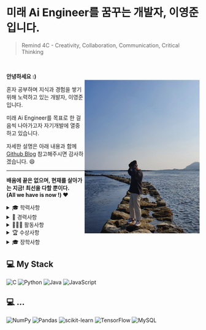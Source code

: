 <div align=left>
  <h1>미래 Ai Engineer를 꿈꾸는 개발자, 이영준입니다.</h1>
</div>

> Remind 4C - Creativity, Collaboration, Communication, Critical Thinking

<br>

**안녕하세요 :)**  
<img src="https://github.com/easyoung-lee/easyoung-lee.github.io/blob/be513fb41017bec7410e3dd1502ff8b63de64b18/images/Read_me_image1.png" align="right" width="300px"> 

혼자 공부하며 지식과 경험을 쌓기위해 노력하고 있는 개발자, 이영준입니다.  

미래 Ai Engineer를 목표로 한 걸음씩 나아가고자 자기개발에 열중하고 있습니다.  
  
자세한 설명은 아래 내용과 함께 [Github Blog](https://easyoung-lee.github.io) 참고해주시면 감사하겠습니다.  :smile:  

***
**배움에 끝은 없으며, 현재를 살아가는 지금! 최선을 다할 뿐이다.  
(All we have is now !) ❤**
<br>

<details>
<summary>🎓 학력사항</summary>
<div markdown="1">
  
- 아주대학교 디지털미디어(주전공), 소프트웨어 및 컴퓨터공학(복수전공) 학사 ('16.03 ~ '20.02)
</div>
</details>

<details>
<summary>📝 경력사항</summary>
<div markdown="1">

- 청사진 협동조합(법인) - 이사 및 콘텐츠제작팀 팀장 ('19.03 ~ 20.02)  
- 대한민국 육군 장교(ROTC) 군복무 - 통신병과 ('20.03 ~ '22.06)

</div>
</details>

<details>
<summary>🏃🏻‍♀️ 활동사항</summary>
<div markdown="1">

- 아주대학교 3D 애니메이션 & Game Graphic 관련 단과 소학회(아티젠) 활동 ('16 ~ '17)
- 아주대학교 프로그래밍 개발 관련 단과대 소학회(TML) 활동 ('17 ~ '18)
- 아주대학교 학군단 ROTC 58기 활동 ('18.01 ~ '20.02)
- 아주대학교 창업동아리 - 청사진 협동조합(법인) 활동 - ('19.03 ~ '20.02)

</div>
</details>
 

<details>
<summary>🏆 수상사항</summary>
<div markdown="1">

- (작성중)아주대학교 캡스톤디자인 경진대회 상, 상 (연도)

</div>
</details>

<details>
<summary>🎓 장학사항</summary>
<div markdown="1">

- (작성중)아주대학교 김수정 장학 (2016-1), 성적우수 ('18)

</div>
</details>

## 💻 My Stack
![C](https://img.shields.io/badge/c-%2300599C.svg?style=for-the-badge&logo=c&logoColor=white)
![Python](https://img.shields.io/badge/python-3670A0?style=for-the-badge&logo=python&logoColor=ffdd54)
![Java](https://img.shields.io/badge/java-%23ED8B00.svg?style=for-the-badge&logo=java&logoColor=white)
<img alt="JavaScript" src ="https://img.shields.io/badge/JavaScriipt-F7DF1E.svg?&style=for-the-badge&logo=JavaScript&logoColor=black"/>

## 💻 ...
![NumPy](https://img.shields.io/badge/numpy-%23013243.svg?style=for-the-badge&logo=numpy&logoColor=white)
![Pandas](https://img.shields.io/badge/pandas-%23150458.svg?style=for-the-badge&logo=pandas&logoColor=white)
![scikit-learn](https://img.shields.io/badge/scikit--learn-%23F7931E.svg?style=for-the-badge&logo=scikit-learn&logoColor=white)
![TensorFlow](https://img.shields.io/badge/TensorFlow-%23FF6F00.svg?style=for-the-badge&logo=TensorFlow&logoColor=white)
![MySQL](https://img.shields.io/badge/mysql-%2300f.svg?style=for-the-badge&logo=mysql&logoColor=white)

